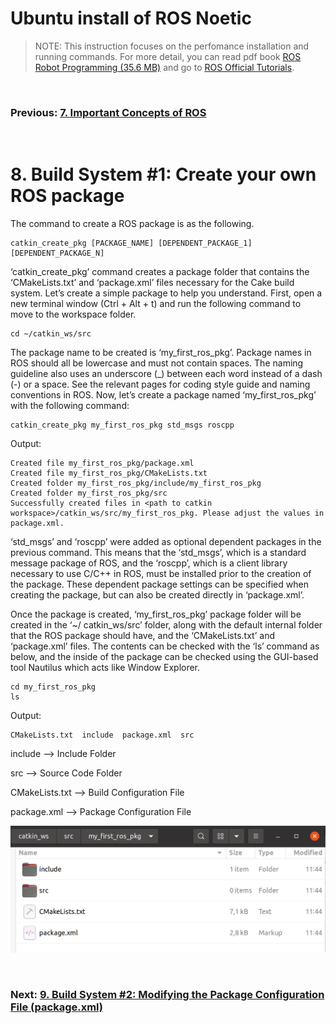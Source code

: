 # **Ubuntu install of ROS Noetic**

> NOTE: This instruction focuses on the perfomance installation and running commands. For more detail, you can read pdf book [ROS Robot Programming (35.6 MB)](https://www.robotis.com/service/download.php?no=719) and go to [ROS Official Tutorials](https://wiki.ros.org/ROS/Tutorials).

<br>

### Previous: [7. Important Concepts of ROS](7-Important-Concepts-of-ROS.md.md)

<br>

# 8. Build System #1: Create your own ROS package

The command to create a ROS package is as the following.

    catkin_create_pkg [PACKAGE_NAME] [DEPENDENT_PACKAGE_1] [DEPENDENT_PACKAGE_N]

‘catkin_create_pkg’ command creates a package folder that contains the ‘CMakeLists.txt’ and
‘package.xml’ files necessary for the Cake build system. Let’s create a simple package to help you
understand. First, open a new terminal window (Ctrl + Alt + t) and run the following command
to move to the workspace folder.

    cd ~/catkin_ws/src

The package name to be created is ‘my_first_ros_pkg’. Package names in ROS should all be
lowercase and must not contain spaces. The naming guideline also uses an underscore (_)
between each word instead of a dash (-) or a space. See the relevant pages for coding style guide and naming conventions in ROS. Now, let’s create a package named ‘my_first_ros_pkg’ with
the following command:

    catkin_create_pkg my_first_ros_pkg std_msgs roscpp

Output:

    Created file my_first_ros_pkg/package.xml
    Created file my_first_ros_pkg/CMakeLists.txt
    Created folder my_first_ros_pkg/include/my_first_ros_pkg
    Created folder my_first_ros_pkg/src
    Successfully created files in <path to catkin workspace>/catkin_ws/src/my_first_ros_pkg. Please adjust the values in package.xml.


‘std_msgs’ and ‘roscpp’ were added as optional dependent packages in the previous
command. This means that the ‘std_msgs’, which is a standard message package of ROS, and the
‘roscpp’, which is a client library necessary to use C/C++ in ROS, must be installed prior to the creation of the package. These dependent package settings can be specified when creating the
package, but can also be created directly in ‘package.xml’.

Once the package is created, ‘my_first_ros_pkg’ package folder will be created in the ‘~/
catkin_ws/src’ folder, along with the default internal folder that the ROS package should have,
and the ‘CMakeLists.txt’ and ‘package.xml’ files. The contents can be checked with the ‘ls’
command as below, and the inside of the package can be checked using the GUI-based tool
Nautilus which acts like Window Explorer.

    cd my_first_ros_pkg
    ls

Output:

    CMakeLists.txt  include  package.xml  src

include --> Include Folder

src --> Source Code Folder

CMakeLists.txt --> Build Configuration File

package.xml --> Package Configuration File

![Automatically Created Files and Folders when Creating a New Package](../Images/Automatically_Created_Files_and_Folders_when_Creating_a_New_Package.png)

<br>

### Next: [9. Build System #2: Modifying the Package Configuration File (package.xml)](9-Build-System-(2)-Modifying-the-Package-Configuration-File-(package.xml).md.md)

